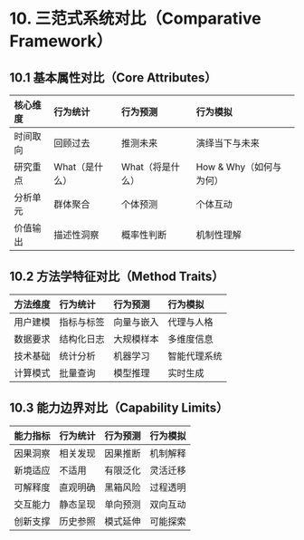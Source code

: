 # 10. 三范式系统对比（Comparative Framework）

## 10.1 基本属性对比（Core Attributes）
| 核心维度 | 行为统计 | 行为预测 | 行为模拟 |
| :--- | :--- | :--- | :--- |
| 时间取向 | 回顾过去 | 推测未来 | 演绎当下与未来 |
| 研究重点 | What（是什么） | What（将是什么） | How & Why（如何与为何） |
| 分析单元 | 群体聚合 | 个体预测 | 个体互动 |
| 价值输出 | 描述性洞察 | 概率性判断 | 机制性理解 |

## 10.2 方法学特征对比（Method Traits）
| 方法维度 | 行为统计 | 行为预测 | 行为模拟 |
| :--- | :--- | :--- | :--- |
| 用户建模 | 指标与标签 | 向量与嵌入 | 代理与人格 |
| 数据要求 | 结构化日志 | 大规模样本 | 多维度信息 |
| 技术基础 | 统计分析 | 机器学习 | 智能代理系统 |
| 计算模式 | 批量查询 | 模型推理 | 实时生成 |

## 10.3 能力边界对比（Capability Limits）
| 能力指标 | 行为统计 | 行为预测 | 行为模拟 |
| :--- | :--- | :--- | :--- |
| 因果洞察 | 相关发现 | 因果推断 | 机制解释 |
| 新境适应 | 不适用 | 有限泛化 | 灵活迁移 |
| 可解释度 | 直观明确 | 黑箱风险 | 过程透明 |
| 交互能力 | 静态呈现 | 单向预测 | 双向互动 |
| 创新支撑 | 历史参照 | 模式延伸 | 可能探索 |
